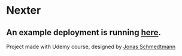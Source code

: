 # Nexter

## An example deployment is running [here](https://patryk-stanek.github.io/nexter-udemy/).

Project made with Udemy course, designed by [Jonas Schmedtmann](https://www.udemy.com/user/jonasschmedtmann/)
